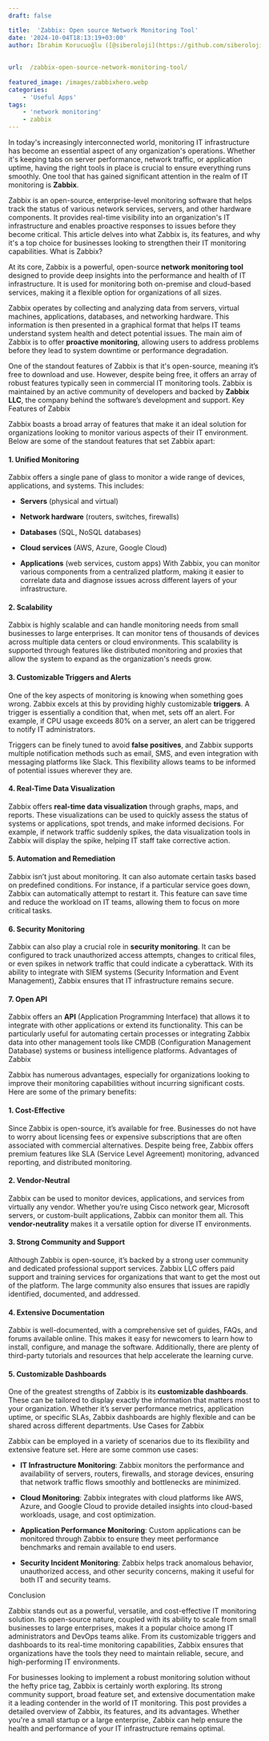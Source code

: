```yaml
---
draft: false

title:  'Zabbix: Open source Network Monitoring Tool'
date: '2024-10-04T18:13:19+03:00'
author: İbrahim Korucuoğlu ([@siberoloji](https://github.com/siberoloji))
 
 
url:  /zabbix-open-source-network-monitoring-tool/
 
featured_image: /images/zabbixhero.webp
categories:
    - 'Useful Apps'
tags:
    - 'network monitoring'
    - zabbix
---
```

In today's increasingly interconnected world, monitoring IT infrastructure has become an essential aspect of any organization's operations. Whether it's keeping tabs on server performance, network traffic, or application uptime, having the right tools in place is crucial to ensure everything runs smoothly. One tool that has gained significant attention in the realm of IT monitoring is **Zabbix**.

Zabbix is an open-source, enterprise-level monitoring software that helps track the status of various network services, servers, and other hardware components. It provides real-time visibility into an organization's IT infrastructure and enables proactive responses to issues before they become critical. This article delves into what Zabbix is, its features, and why it's a top choice for businesses looking to strengthen their IT monitoring capabilities.
What is Zabbix?

At its core, Zabbix is a powerful, open-source **network monitoring tool** designed to provide deep insights into the performance and health of IT infrastructure. It is used for monitoring both on-premise and cloud-based services, making it a flexible option for organizations of all sizes.

Zabbix operates by collecting and analyzing data from servers, virtual machines, applications, databases, and networking hardware. This information is then presented in a graphical format that helps IT teams understand system health and detect potential issues. The main aim of Zabbix is to offer **proactive monitoring**, allowing users to address problems before they lead to system downtime or performance degradation.

One of the standout features of Zabbix is that it's open-source, meaning it’s free to download and use. However, despite being free, it offers an array of robust features typically seen in commercial IT monitoring tools. Zabbix is maintained by an active community of developers and backed by **Zabbix LLC**, the company behind the software’s development and support.
Key Features of Zabbix

Zabbix boasts a broad array of features that make it an ideal solution for organizations looking to monitor various aspects of their IT environment. Below are some of the standout features that set Zabbix apart:
#### 1. **Unified Monitoring**

Zabbix offers a single pane of glass to monitor a wide range of devices, applications, and systems. This includes:
* **Servers** (physical and virtual)

* **Network hardware** (routers, switches, firewalls)

* **Databases** (SQL, NoSQL databases)

* **Cloud services** (AWS, Azure, Google Cloud)

* **Applications** (web services, custom apps)
With Zabbix, you can monitor various components from a centralized platform, making it easier to correlate data and diagnose issues across different layers of your infrastructure.
#### 2. **Scalability**

Zabbix is highly scalable and can handle monitoring needs from small businesses to large enterprises. It can monitor tens of thousands of devices across multiple data centers or cloud environments. This scalability is supported through features like distributed monitoring and proxies that allow the system to expand as the organization's needs grow.
#### 3. **Customizable Triggers and Alerts**

One of the key aspects of monitoring is knowing when something goes wrong. Zabbix excels at this by providing highly customizable **triggers**. A trigger is essentially a condition that, when met, sets off an alert. For example, if CPU usage exceeds 80% on a server, an alert can be triggered to notify IT administrators.

Triggers can be finely tuned to avoid **false positives**, and Zabbix supports multiple notification methods such as email, SMS, and even integration with messaging platforms like Slack. This flexibility allows teams to be informed of potential issues wherever they are.
#### 4. **Real-Time Data Visualization**

Zabbix offers **real-time data visualization** through graphs, maps, and reports. These visualizations can be used to quickly assess the status of systems or applications, spot trends, and make informed decisions. For example, if network traffic suddenly spikes, the data visualization tools in Zabbix will display the spike, helping IT staff take corrective action.
#### 5. **Automation and Remediation**

Zabbix isn’t just about monitoring. It can also automate certain tasks based on predefined conditions. For instance, if a particular service goes down, Zabbix can automatically attempt to restart it. This feature can save time and reduce the workload on IT teams, allowing them to focus on more critical tasks.
#### 6. **Security Monitoring**

Zabbix can also play a crucial role in **security monitoring**. It can be configured to track unauthorized access attempts, changes to critical files, or even spikes in network traffic that could indicate a cyberattack. With its ability to integrate with SIEM systems (Security Information and Event Management), Zabbix ensures that IT infrastructure remains secure.
#### 7. **Open API**

Zabbix offers an **API** (Application Programming Interface) that allows it to integrate with other applications or extend its functionality. This can be particularly useful for automating certain processes or integrating Zabbix data into other management tools like CMDB (Configuration Management Database) systems or business intelligence platforms.
Advantages of Zabbix

Zabbix has numerous advantages, especially for organizations looking to improve their monitoring capabilities without incurring significant costs. Here are some of the primary benefits:
#### 1. **Cost-Effective**

Since Zabbix is open-source, it’s available for free. Businesses do not have to worry about licensing fees or expensive subscriptions that are often associated with commercial alternatives. Despite being free, Zabbix offers premium features like SLA (Service Level Agreement) monitoring, advanced reporting, and distributed monitoring.
#### 2. **Vendor-Neutral**

Zabbix can be used to monitor devices, applications, and services from virtually any vendor. Whether you’re using Cisco network gear, Microsoft servers, or custom-built applications, Zabbix can monitor them all. This **vendor-neutrality** makes it a versatile option for diverse IT environments.
#### 3. **Strong Community and Support**

Although Zabbix is open-source, it’s backed by a strong user community and dedicated professional support services. Zabbix LLC offers paid support and training services for organizations that want to get the most out of the platform. The large community also ensures that issues are rapidly identified, documented, and addressed.
#### 4. **Extensive Documentation**

Zabbix is well-documented, with a comprehensive set of guides, FAQs, and forums available online. This makes it easy for newcomers to learn how to install, configure, and manage the software. Additionally, there are plenty of third-party tutorials and resources that help accelerate the learning curve.
#### 5. **Customizable Dashboards**

One of the greatest strengths of Zabbix is its **customizable dashboards**. These can be tailored to display exactly the information that matters most to your organization. Whether it’s server performance metrics, application uptime, or specific SLAs, Zabbix dashboards are highly flexible and can be shared across different departments.
Use Cases for Zabbix

Zabbix can be employed in a variety of scenarios due to its flexibility and extensive feature set. Here are some common use cases:
* **IT Infrastructure Monitoring**: Zabbix monitors the performance and availability of servers, routers, firewalls, and storage devices, ensuring that network traffic flows smoothly and bottlenecks are minimized.

* **Cloud Monitoring**: Zabbix integrates with cloud platforms like AWS, Azure, and Google Cloud to provide detailed insights into cloud-based workloads, usage, and cost optimization.

* **Application Performance Monitoring**: Custom applications can be monitored through Zabbix to ensure they meet performance benchmarks and remain available to end users.

* **Security Incident Monitoring**: Zabbix helps track anomalous behavior, unauthorized access, and other security concerns, making it useful for both IT and security teams.

Conclusion

Zabbix stands out as a powerful, versatile, and cost-effective IT monitoring solution. Its open-source nature, coupled with its ability to scale from small businesses to large enterprises, makes it a popular choice among IT administrators and DevOps teams alike. From its customizable triggers and dashboards to its real-time monitoring capabilities, Zabbix ensures that organizations have the tools they need to maintain reliable, secure, and high-performing IT environments.

For businesses looking to implement a robust monitoring solution without the hefty price tag, Zabbix is certainly worth exploring. Its strong community support, broad feature set, and extensive documentation make it a leading contender in the world of IT monitoring.
This post provides a detailed overview of Zabbix, its features, and its advantages. Whether you're a small startup or a large enterprise, Zabbix can help ensure the health and performance of your IT infrastructure remains optimal.
